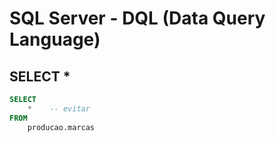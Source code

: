 # SQL Server - DQL (Data Query Language)

## SELECT *

~~~sql
SELECT 
    *    -- evitar
FROM 
    producao.marcas
~~~